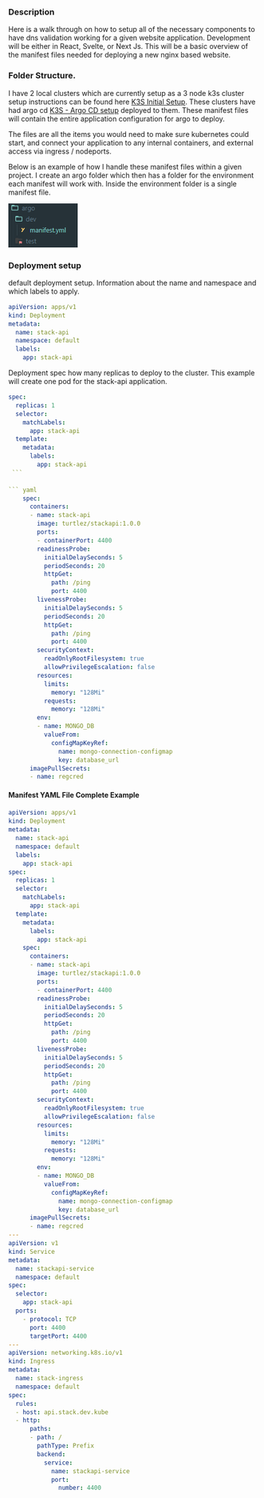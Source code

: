 
### Description

Here is a walk through on how to setup all of the necessary components to have dns validation working for a given website application. Development will be either in React, Svelte, or Next Js. This will be a basic overview of the manifest files needed for deploying a new nginx based website.

### Folder Structure.

I have 2 local clusters which are currently setup as a 3 node k3s cluster setup instructions can be found here [K3S Initial Setup](K3S%20Initial%20Setup.md). These clusters have had argo cd [K3S - Argo CD setup](K3S%20-%20Argo%20CD%20setup.md) deployed to them. These manifest files will contain the entire application configuration for argo to deploy. 

The files are all the items you would need to make sure kubernetes could start, and connect your application to any internal containers, and external access via ingress / nodeports.

Below is an example of how I handle these manifest files within a given project. I create an argo folder which then has a folder for the environment each manifest will work with. Inside the environment folder is a single manifest file.

![](Pasted%20image%2020230315112504.png)


### Deployment setup

default deployment setup. Information about the name and namespace and which labels to apply.
```yaml
apiVersion: apps/v1
kind: Deployment
metadata:
  name: stack-api
  namespace: default
  labels:
    app: stack-api
```

Deployment spec how many replicas to deploy to the cluster. This example will create one pod for the stack-api application.
```yaml
spec:
  replicas: 1
  selector:
    matchLabels:
      app: stack-api
  template:
    metadata:
      labels:
        app: stack-api
 ```

``` yaml
    spec:
      containers:
      - name: stack-api
        image: turtlez/stackapi:1.0.0
        ports:
        - containerPort: 4400
        readinessProbe:
          initialDelaySeconds: 5
          periodSeconds: 20
          httpGet:
            path: /ping
            port: 4400
        livenessProbe:
          initialDelaySeconds: 5
          periodSeconds: 20
          httpGet:
            path: /ping
            port: 4400
        securityContext:
          readOnlyRootFilesystem: true
          allowPrivilegeEscalation: false
        resources:
          limits:
            memory: "128Mi"
          requests:
            memory: "128Mi"
        env:
        - name: MONGO_DB
          valueFrom:
            configMapKeyRef:
              name: mongo-connection-configmap
              key: database_url
      imagePullSecrets:
      - name: regcred
```

#### Manifest YAML File Complete Example


```yaml
apiVersion: apps/v1
kind: Deployment
metadata:
  name: stack-api
  namespace: default
  labels:
    app: stack-api
spec:
  replicas: 1
  selector:
    matchLabels:
      app: stack-api
  template:
    metadata:
      labels:
        app: stack-api
    spec:
      containers:
      - name: stack-api
        image: turtlez/stackapi:1.0.0
        ports:
        - containerPort: 4400
        readinessProbe:
          initialDelaySeconds: 5
          periodSeconds: 20
          httpGet:
            path: /ping
            port: 4400
        livenessProbe:
          initialDelaySeconds: 5
          periodSeconds: 20
          httpGet:
            path: /ping
            port: 4400
        securityContext:
          readOnlyRootFilesystem: true
          allowPrivilegeEscalation: false
        resources:
          limits:
            memory: "128Mi"
          requests:
            memory: "128Mi"
        env:
        - name: MONGO_DB
          valueFrom:
            configMapKeyRef:
              name: mongo-connection-configmap
              key: database_url
      imagePullSecrets:
      - name: regcred
---
apiVersion: v1
kind: Service
metadata:
  name: stackapi-service
  namespace: default
spec:
  selector:
    app: stack-api
  ports:
    - protocol: TCP
      port: 4400
      targetPort: 4400
---
apiVersion: networking.k8s.io/v1
kind: Ingress
metadata:
  name: stack-ingress
  namespace: default
spec:
  rules:
  - host: api.stack.dev.kube
  - http:
      paths:
      - path: /
        pathType: Prefix
        backend:
          service:
            name: stackapi-service
            port:
              number: 4400
```